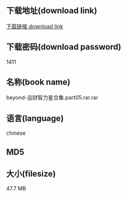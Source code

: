 ## 下载地址(download link)
[下载链接 download link](https://tutu365.netlify.app/?s=beyond-%E8%BF%90%E8%B4%A2%E6%99%BA%E5%8A%9B%E6%98%9F%E5%90%88%E9%9B%86.part05.rar)

## 下载密码(download password)
1411

## 名称(book name)
beyond-运财智力星合集.part05.rar.rar

## 语言(language)
chinese

## MD5


## 大小(filesize)
47.7 MB
